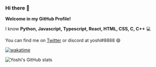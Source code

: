 ### Hi there 👋

**Welcome in my GitHub Profile!**

I know **Python, Javascript, Typescript, React, HTML, CSS, C, C++** 💻

You can find me on [Twitter](https://twitter.com/0xyoshii) or discord at yoshi#8888 😄

[![wakatime](https://wakatime.com/badge/user/615722b4-7d6a-4e62-a056-b19a2be1f824.svg)](https://wakatime.com/@615722b4-7d6a-4e62-a056-b19a2be1f824)

![Yoshi's GitHub stats](https://github-readme-stats.vercel.app/api?username=0xyoshii&show_icons=true&theme=tokyonight&count_private=true)
